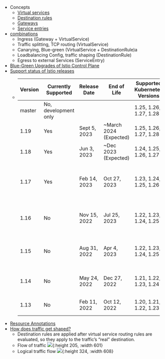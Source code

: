 - Concepts
	- [Virtual services](https://istio.io/latest/docs/concepts/traffic-management/#virtual-services)
	- [Destination rules](https://istio.io/latest/docs/concepts/traffic-management/#destination-rules)
	- [Gateways](https://istio.io/latest/docs/concepts/traffic-management/#gateways)
	- [Service entries](https://istio.io/latest/docs/concepts/traffic-management/#service-entries)
- [combinations](https://www.gojek.io/blog/our-learnings-from-istios-networking-apis-while-running-it-in-production)
	- Ingress (Gateway + VirtualService)
	- Traffic splitting, TCP routing (VirtualService)
	- Canarying, Blue-green (VirtualService + DestinationRule)a
	- Loadbalancing Config, traffic shaping (DestinationRule)
	- Egress to external Services (ServiceEntry)
- [Blue-Green Upgrades of Istio Control Plane](https://medium.com/snowflake/blue-green-upgrades-of-istio-control-plane-7642bb2c39c2)
- [Support status of Istio releases](https://istio.io/latest/docs/releases/supported-releases/#support-status-of-istio-releases)
	- <table><thead><tr><th>Version</th><th>Currently Supported</th><th>Release Date</th><th>End of Life</th><th>Supported Kubernetes Versions</th><th>Tested, but not supported</th></tr></thead><tbody><tr><td>master</td><td>No, development only</td><td></td><td></td><td>1.25, 1.26, 1.27, 1.28</td><td>1.21, 1.22, 1.23, 1.24</td></tr><tr><td>1.19</td><td>Yes</td><td>Sept 5, 2023</td><td>~March 2024 (Expected)</td><td>1.25, 1.26, 1.27, 1.28</td><td>1.21, 1.22, 1.23, 1.24</td></tr><tr><td>1.18</td><td>Yes</td><td>Jun 3, 2023</td><td>~Dec 2023 (Expected)</td><td>1.24, 1.25, 1.26, 1.27</td><td>1.20, 1.21, 1.22, 1.23</td></tr><tr><td>1.17</td><td>Yes</td><td>Feb 14, 2023</td><td>Oct 27, 2023</td><td>1.23, 1.24, 1.25, 1.26</td><td>1.16, 1.17, 1.18, 1.19, 1.20, 1.21, 1.22</td></tr><tr><td>1.16</td><td>No</td><td>Nov 15, 2022</td><td>Jul 25, 2023</td><td>1.22, 1.23, 1.24, 1.25</td><td>1.16, 1.17, 1.18, 1.19, 1.20, 1.21</td></tr><tr><td>1.15</td><td>No</td><td>Aug 31, 2022</td><td>Apr 4, 2023</td><td>1.22, 1.23, 1.24, 1.25</td><td>1.16, 1.17, 1.18, 1.19, 1.20, 1.21</td></tr><tr><td>1.14</td><td>No</td><td>May 24, 2022</td><td>Dec 27, 2022</td><td>1.21, 1.22, 1.23, 1.24</td><td>1.16, 1.17, 1.18, 1.19, 1.20</td></tr><tr><td>1.13</td><td>No</td><td>Feb 11, 2022</td><td>Oct 12, 2022</td><td>1.20, 1.21, 1.22, 1.23</td><td>1.16, 1.17, 1.18, 1.19</td></tr></tbody></table>
- [Resource Annotations](https://istio.io/latest/docs/reference/config/annotations/)
- [How does traffic get shaped?](https://www.gojek.io/blog/our-learnings-from-istios-networking-apis-while-running-it-in-production)
	- Destination rules are applied after virtual service routing rules are evaluated, so they apply to the traffic’s “real” destination.
	- Flow of traffic
	  ![](https://blog.gojek.io/content/images/2020/10/image-39.png){:height 205, :width 601}
	- Logical traffic flow
	  ![](https://blog.gojek.io/content/images/2020/10/image-40.png){:height 324, :width 608}